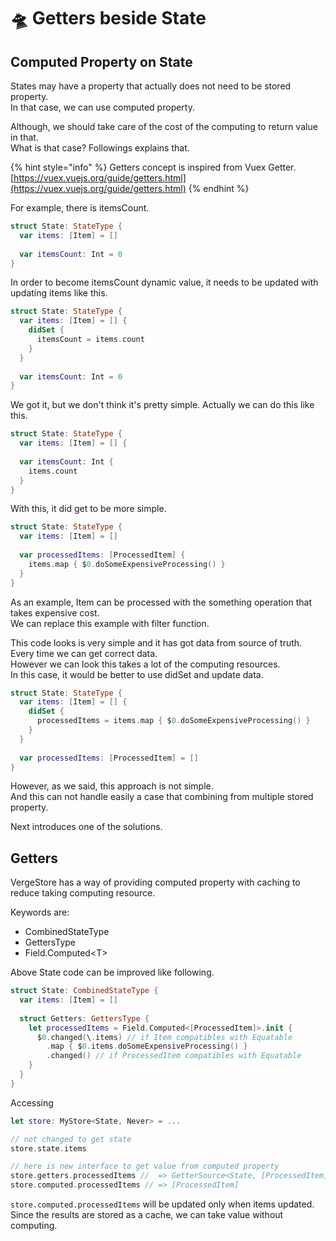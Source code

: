 # 🛸 Getters beside State

## Computed Property on State

States may have a property that actually does not need to be stored property.  
In that case, we can use computed property.

Although, we should take care of the cost of the computing to return value in that.  
What is that case? Followings explains that.

{% hint style="info" %}
Getters concept is inspired from Vuex Getter.  
[https://vuex.vuejs.org/guide/getters.html](https://vuex.vuejs.org/guide/getters.html)
{% endhint %}

For example, there is itemsCount.

```swift
struct State: StateType {
  var items: [Item] = []
    
  var itemsCount: Int = 0
}
```

In order to become itemsCount dynamic value, it needs to be updated with updating items like this.

```swift
struct State: StateType {
  var items: [Item] = [] {
    didSet {
      itemsCount = items.count
    }
  }
    
  var itemsCount: Int = 0
}
```

We got it, but we don't think it's pretty simple. Actually we can do this like this.

```swift
struct State: StateType {
  var items: [Item] = [] {
  
  var itemsCount: Int {
    items.count
  }
}
```

With this, it did get to be more simple.

```swift
struct State: StateType {
  var items: [Item] = []
  
  var processedItems: [ProcessedItem] {
    items.map { $0.doSomeExpensiveProcessing() }
  }
}
```

As an example,  Item can be processed with the something operation that takes expensive cost.  
We can replace this example with filter function.  
  
This code looks is very simple and it has got data from source of truth. Every time we can get correct data.  
However we can look this takes a lot of the computing resources.  
In this case, it would be better to use didSet and update data.

```swift
struct State: StateType {
  var items: [Item] = [] {
    didSet {
      processedItems = items.map { $0.doSomeExpensiveProcessing() }
    }
  }
  
  var processedItems: [ProcessedItem] = []
}
```

However, as we said, this approach is not simple.  
And this can not handle easily a case that combining from multiple stored property.  
  
Next introduces one of the solutions.

## Getters

VergeStore has a way of providing computed property with caching to reduce taking computing resource.

Keywords are:

* CombinedStateType
* GettersType
* Field.Computed&lt;T&gt;

Above State code can be improved like following.

```swift
struct State: CombinedStateType {
  var items: [Item] = []
  
  struct Getters: GettersType {
    let processedItems = Field.Computed<[ProcessedItem]>.init {
      $0.changed(\.items) // if Item compatibles with Equatable
        .map { $0.items.doSomeExpensiveProcessing() }
        .changed() // if ProcessedItem compatibles with Equatable
    }
  }
}
```

Accessing

```swift
let store: MyStore<State, Never> = ...

// not changed to get state
store.state.items 

// here is new interface to get value from computed property
store.getters.processedItems //  => GetterSource<State, [ProcessedItem]>
store.computed.processedItems // => [ProcessedItem]

```

`store.computed.processedItems` will be updated only when items updated.  
Since the results are stored as a cache, we can take value without computing.

